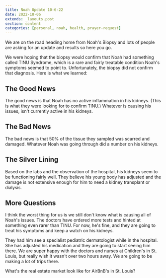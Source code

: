 ```yaml
---
title: Noah Update 10-6-22
date: 2022-10-06
extends: _layouts.post
section: content
categories: [personal, noah, health, prayer-request]
---
```


We are on the road heading home from Noah's Biopsy and lots of people are asking for an update and results so here you go.  

We were hoping that the biopsy would confirm that Noah had something called TINU Syndrome, which is a rare and fairly treatable condition Noah's symptoms seemed to point to.  Unfortunately, the biopsy did not confirm that diagnosis.  Here is what we learned:

## The Good News
The good news is that Noah has no active inflammation in his kidneys.  (This is what they were looking for to confirm TINU.)  Whatever is causing his issues, isn't currently active in his kidneys.

## The Bad News
The bad news is that 50% of the tissue they sampled was scarred and damaged.  Whatever Noah was going through did a number on his kidneys.  

## The Silver Lining
Based on the labs and the observation of the hospital, his kidneys seem to be functioning fairly well.  They believe his young body has adjusted and the damage is not extensive enough for him to need a kidney transplant or dialysis.  

## More Questions
I think the worst thing for us is we still don't know what is causing all of Noah's issues.  The doctors have ordered more tests and hinted at something even rarer than TINU.  For now, he's fine, and they are going to treat his symptoms and keep a watch on his kidneys.

They had him see a specialist pediatric dermatologist while in the hospital.  She has adjusted his medication and they are going to start seeing him there.  We are super happy with the doctors and nurses at Children's in St. Louis, but really wish it wasn't over two hours away.  We are going to be making a lot of trips there.  

What's the real estate market look like for AirBnB's in St. Louis?

